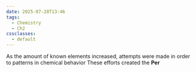 ```yaml
---
date: 2025-07-28T13:46
tags:
  - Chemistry
  - Ch2
cssclasses:
  - default
---
```

As the amount of known elements increased, attempts were made in order to patterns in chemical behavior
These efforts created the **Per**